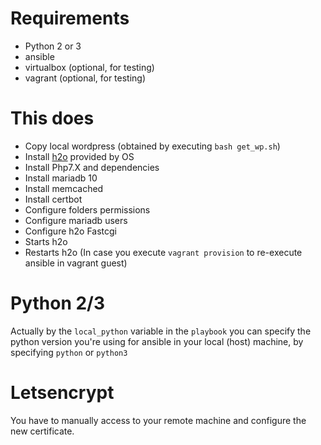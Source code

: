 
# Requirements

* Python 2 or 3
* ansible
* virtualbox (optional, for testing)
* vagrant (optional, for testing)

# This does

* Copy local wordpress (obtained by executing `bash get_wp.sh`)
* Install [h2o](https://h2o.examp1e.net/) provided by OS 
* Install Php7.X and dependencies
* Install mariadb 10
* Install memcached
* Install certbot
* Configure folders permissions
* Configure mariadb users
* Configure h2o Fastcgi
* Starts h2o
* Restarts h2o (In case you execute `vagrant provision` to re-execute ansible in vagrant guest)


# Python 2/3

Actually by the `local_python` variable in the `playbook` you can specify the python version you're using for ansible in your local (host) machine, by specifying `python` or `python3`

# Letsencrypt

You have to manually access to your remote machine and configure the new certificate.

